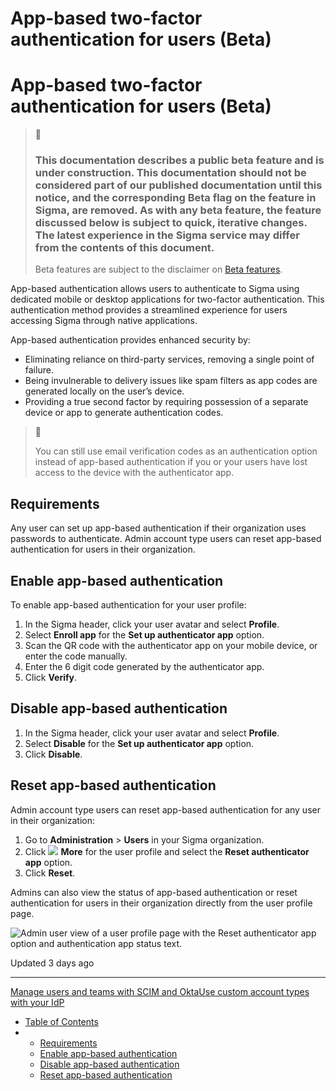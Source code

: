 # App-based two-factor authentication for users (Beta)

# App-based two-factor authentication for users (Beta)

> 🚩
>
> ### This documentation describes a public beta feature and is under construction. This documentation should not be considered part of our published documentation until this notice, and the corresponding Beta flag on the feature in Sigma, are removed. As with any beta feature, the feature discussed below is subject to quick, iterative changes. The latest experience in the Sigma service may differ from the contents of this document.
>
> Beta features are subject to the disclaimer on [Beta features](/docs/beta-features).

App-based authentication allows users to authenticate to Sigma using dedicated mobile or desktop applications for two-factor authentication. This authentication method provides a streamlined experience for users accessing Sigma through native applications.

App-based authentication provides enhanced security by:

* Eliminating reliance on third-party services, removing a single point of failure.
* Being invulnerable to delivery issues like spam filters as app codes are generated locally on the user’s device.
* Providing a true second factor by requiring possession of a separate device or app to generate authentication codes.

> 📘
>
> You can still use email verification codes as an authentication option instead of app-based authentication if you or your users have lost access to the device with the authenticator app.

## Requirements

Any user can set up app-based authentication if their organization uses passwords to authenticate. Admin account type users can reset app-based authentication for users in their organization.

## Enable app-based authentication

To enable app-based authentication for your user profile:

1. In the Sigma header, click your user avatar and select **Profile**.
2. Select **Enroll app** for the **Set up authenticator app** option.
3. Scan the QR code with the authenticator app on your mobile device, or enter the code manually.
4. Enter the 6 digit code generated by the authenticator app.
5. Click **Verify**.

## Disable app-based authentication

1. In the Sigma header, click your user avatar and select **Profile**.
2. Select **Disable** for the **Set up authenticator app** option.
3. Click **Disable**.

## Reset app-based authentication

Admin account type users can reset app-based authentication for any user in their organization:

1. Go to **Administration** > **Users** in your Sigma organization.
2. Click ![](https://sigma-docs-screenshots.s3.us-west-2.amazonaws.com/Icons/more.svg) **More** for the user profile and select the **Reset authenticator app** option.
3. Click **Reset**.

Admins can also view the status of app-based authentication or reset authentication for users in their organization directly from the user profile page.

![Admin user view of a user profile page with the Reset authenticator app option and authentication app status text.](https://files.readme.io/d3795a8712f386f8a93b5ada1af18dac342046821dc663b80e57cdf839235cd1-admin-view-reset-app-auth.png)

Updated 3 days ago

---

[Manage users and teams with SCIM and Okta](/docs/manage-users-and-teams-with-scim-and-okta)[Use custom account types with your IdP](/docs/use-custom-account-types-with-your-idp)

* [Table of Contents](#)
* + [Requirements](#requirements)
  + [Enable app-based authentication](#enable-app-based-authentication)
  + [Disable app-based authentication](#disable-app-based-authentication)
  + [Reset app-based authentication](#reset-app-based-authentication)